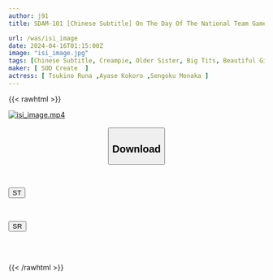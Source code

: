 ```yaml
---
author: j91
title: SDAM-101 [Chinese Subtitle] On The Day Of The National Team Game, I Let The Supporter Girls Who Are Excited At The Sports Bar Live With The Energy, Momentum, And Power Of Alcohol! I Was So Confused That I Ejaculated In Large Quantities To 3 People In Total. . .

url: /was/isi_image
date: 2024-04-16T01:15:00Z
image: "isi_image.jpg"
tags: [Chinese Subtitle, Creampie, Older Sister, Big Tits, Beautiful Girl, Squirting	]
maker: [ SOD Create  ]
actress: [ Tsukino Runa ,Ayase Kokoro ,Sengoku Monaka ]
---
```



{{< rawhtml >}}

<div class="video" data-videoid="6ovdaOyM2Xi98jD">
    <a href="javascript:;">
        <img src="/was/isi_image/isi_image.jpg" width="WIDTH" height="HEIGHT" alt="isi_image.mp4" loading="lazy">
    </a>
</div>

<script type="text/javascript" src="https://j91.asia/asset/on-demand-st.js"></script>

<br>
  <link rel="stylesheet" href="https://j91.asia/asset/bs5.css">
  
  <center>
  <button class="btn btn-primary" type="button" data-bs-toggle="collapse" data-bs-target=".multi-collapse" aria-expanded="false" aria-controls="multiCollapseExample1 multiCollapseExample2"><h2>Download</h2></button></center>
</p>
<div class="row">
  <div class="col">
    <div class="collapse multi-collapse" id="multiCollapseExample1">
      <div class="card card-body">
	      	      <br>
<div class="buttons">  
<p><a href="https://streamtape.to/v/6ovdaOyM2Xi98jD" target="_blank"><button class="btn-hover color-3"><i class="fa fa-download"></i> ST</button></a></p></div>
    </div>
  </div>
</div>
  <div class="col">
    <div class="collapse multi-collapse" id="multiCollapseExample2">
      <div class="card card-body">
	      <br>
<div class="buttons">
<p><a href="https://rubystm.com/n43q28j57pp3" target="_blank"><button class="btn-hover color-9"><i class="fa fa-download"></i> SR</button></a></p></div>
<br><br>
      </div>
    </div>
  </div>
</div>

{{< /rawhtml >}}